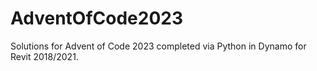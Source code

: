 # AdventOfCode2023
Solutions for Advent of Code 2023 completed via Python in Dynamo for Revit 2018/2021.
